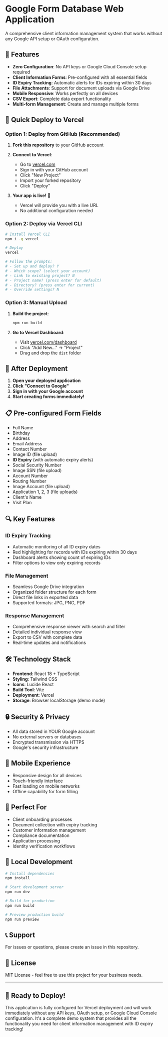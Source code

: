 # Google Form Database Web Application

A comprehensive client information management system that works without any Google API setup or OAuth configuration.

## 🚀 Features

- **Zero Configuration**: No API keys or Google Cloud Console setup required
- **Client Information Forms**: Pre-configured with all essential fields
- **ID Expiry Tracking**: Automatic alerts for IDs expiring within 30 days
- **File Attachments**: Support for document uploads via Google Drive
- **Mobile Responsive**: Works perfectly on all devices
- **CSV Export**: Complete data export functionality
- **Multi-form Management**: Create and manage multiple forms

## 🎯 Quick Deploy to Vercel

### Option 1: Deploy from GitHub (Recommended)

1. **Fork this repository** to your GitHub account

2. **Connect to Vercel**:
   - Go to [vercel.com](https://vercel.com)
   - Sign in with your GitHub account
   - Click "New Project"
   - Import your forked repository
   - Click "Deploy"

3. **Your app is live!** 🎉
   - Vercel will provide you with a live URL
   - No additional configuration needed

### Option 2: Deploy via Vercel CLI

```bash
# Install Vercel CLI
npm i -g vercel

# Deploy
vercel

# Follow the prompts:
# - Set up and deploy? Y
# - Which scope? (select your account)
# - Link to existing project? N
# - Project name? (press enter for default)
# - Directory? (press enter for current)
# - Override settings? N
```

### Option 3: Manual Upload

1. **Build the project**:
   ```bash
   npm run build
   ```

2. **Go to Vercel Dashboard**:
   - Visit [vercel.com/dashboard](https://vercel.com/dashboard)
   - Click "Add New..." → "Project"
   - Drag and drop the `dist` folder

## 🎯 After Deployment

1. **Open your deployed application**
2. **Click "Connect to Google"** 
3. **Sign in with your Google account**
4. **Start creating forms immediately!**

## 📋 Pre-configured Form Fields

- Full Name
- Birthday
- Address
- Email Address
- Contact Number
- Image ID (file upload)
- **ID Expiry** (with automatic expiry alerts)
- Social Security Number
- Image SSN (file upload)
- Account Number
- Routing Number
- Image Account (file upload)
- Application 1, 2, 3 (file uploads)
- Client's Name
- Visit Plan

## 🔍 Key Features

### ID Expiry Tracking
- Automatic monitoring of all ID expiry dates
- Red highlighting for records with IDs expiring within 30 days
- Dashboard alerts showing count of expiring IDs
- Filter options to view only expiring records

### File Management
- Seamless Google Drive integration
- Organized folder structure for each form
- Direct file links in exported data
- Supported formats: JPG, PNG, PDF

### Response Management
- Comprehensive response viewer with search and filter
- Detailed individual response view
- Export to CSV with complete data
- Real-time updates and notifications

## 🛠 Technology Stack

- **Frontend**: React 18 + TypeScript
- **Styling**: Tailwind CSS
- **Icons**: Lucide React
- **Build Tool**: Vite
- **Deployment**: Vercel
- **Storage**: Browser localStorage (demo mode)

## 🔒 Security & Privacy

- All data stored in YOUR Google account
- No external servers or databases
- Encrypted transmission via HTTPS
- Google's security infrastructure

## 📱 Mobile Experience

- Responsive design for all devices
- Touch-friendly interface
- Fast loading on mobile networks
- Offline capability for form filling

## 🎯 Perfect For

- Client onboarding processes
- Document collection with expiry tracking
- Customer information management
- Compliance documentation
- Application processing
- Identity verification workflows

## 🚀 Local Development

```bash
# Install dependencies
npm install

# Start development server
npm run dev

# Build for production
npm run build

# Preview production build
npm run preview
```

## 📞 Support

For issues or questions, please create an issue in this repository.

## 📄 License

MIT License - feel free to use this project for your business needs.

---

## 🎉 Ready to Deploy!

This application is fully configured for Vercel deployment and will work immediately without any API keys, OAuth setup, or Google Cloud Console configuration. It's a complete demo system that provides all the functionality you need for client information management with ID expiry tracking!